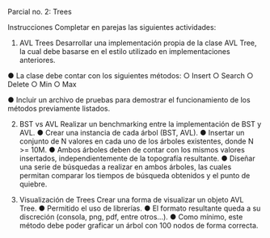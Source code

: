 Parcial no. 2: Trees

Instrucciones
Completar en parejas las siguientes actividades:

1) AVL Trees
Desarrollar una implementación propia de la clase AVL Tree, la cual debe basarse en el estilo utilizado en implementaciones anteriores.

● La clase debe contar con los siguientes métodos:
○ Insert
○ Search
○ Delete
○ Min
○ Max

● Incluir un archivo de pruebas para demostrar el funcionamiento de los métodos previamente listados.

2) BST vs AVL
Realizar un benchmarking entre la implementación de BST y AVL.
● Crear una instancia de cada árbol (BST, AVL).
● Insertar un conjunto de N valores en cada uno de los árboles existentes,
donde N >= 10M.
● Ambos árboles deben de contar con los mismos valores insertados,
independientemente de la topografía resultante.
● Diseñar una serie de búsquedas a realizar en ambos árboles, las cuales
permitan comparar los tiempos de búsqueda obtenidos y el punto de
quiebre.

3) Visualización de Trees
Crear una forma de visualizar un objeto AVL Tree.
● Permitido el uso de librerías.
● El formato resultante queda a su discreción (consola, png, pdf, entre
otros...).
● Como mínimo, este método debe poder graficar un árbol con 100 nodos
de forma correcta.